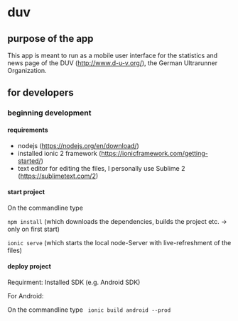 # duv
## purpose of the app
This app is meant to run as a mobile user interface for the statistics and news page of the DUV (http://www.d-u-v.org/), the German Ultrarunner Organization.

## for developers
### beginning development
#### requirements
- nodejs (https://nodejs.org/en/download/)
- installed ionic 2 framework (https://ionicframework.com/getting-started/)
- text editor for editing the files, I personally use Sublime 2 (https://sublimetext.com/2)

#### start project
On the commandline type

`npm install`  (which downloads the dependencies, builds the project etc. -> only on first start)

`ionic serve` (which starts the local node-Server with live-refreshment of the files)

#### deploy project
Requirment: Installed SDK (e.g. Android SDK)

For Android:

On the commandline type `
ionic build android --prod`
